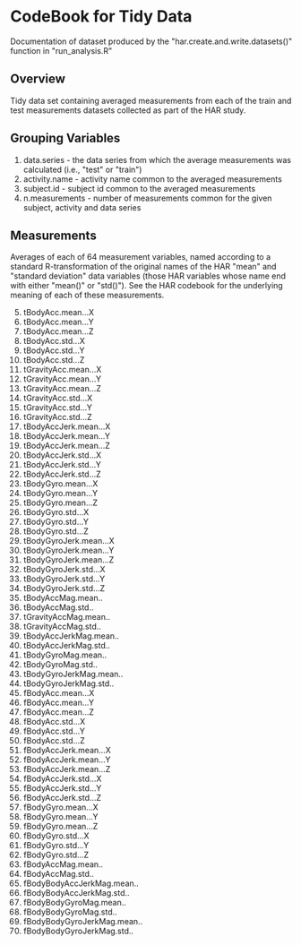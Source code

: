 CodeBook for Tidy Data
======================

Documentation of dataset produced by the "har.create.and.write.datasets()" function in "run_analysis.R"


Overview
--------

Tidy data set containing averaged measurements from each of the train and test measurements datasets collected
as part of the HAR study.


Grouping Variables
------------------

1.	data.series - the data series from which the average measurements was calculated (i.e., "test" or "train")
2.	activity.name - activity name common to the averaged measurements
3.	subject.id - subject id common to the averaged measurements
4.	n.measurements - number of measurements common for the given subject, activity and data series


Measurements
------------

Averages of each of 64 measurement variables, named according to a standard R-transformation
of the original names of the HAR "mean" and "standard deviation" data variables (those HAR
variables whose name end with either "mean()" or "std()").  See the HAR codebook for the
underlying meaning of each of these measurements.

5.	tBodyAcc.mean...X
6.	tBodyAcc.mean...Y
7.	tBodyAcc.mean...Z
8.	tBodyAcc.std...X
9.	tBodyAcc.std...Y
10.	tBodyAcc.std...Z
11.	tGravityAcc.mean...X
12.	tGravityAcc.mean...Y
13.	tGravityAcc.mean...Z
14.	tGravityAcc.std...X
15.	tGravityAcc.std...Y
16.	tGravityAcc.std...Z
17.	tBodyAccJerk.mean...X
18.	tBodyAccJerk.mean...Y
19.	tBodyAccJerk.mean...Z
20.	tBodyAccJerk.std...X
21.	tBodyAccJerk.std...Y
22.	tBodyAccJerk.std...Z
23.	tBodyGyro.mean...X
24.	tBodyGyro.mean...Y
25.	tBodyGyro.mean...Z
26.	tBodyGyro.std...X
27.	tBodyGyro.std...Y
28.	tBodyGyro.std...Z
29.	tBodyGyroJerk.mean...X
30.	tBodyGyroJerk.mean...Y
31.	tBodyGyroJerk.mean...Z
32.	tBodyGyroJerk.std...X
33.	tBodyGyroJerk.std...Y
34.	tBodyGyroJerk.std...Z
35.	tBodyAccMag.mean..
36.	tBodyAccMag.std..
37.	tGravityAccMag.mean..
38.	tGravityAccMag.std..
39.	tBodyAccJerkMag.mean..
40.	tBodyAccJerkMag.std..
41.	tBodyGyroMag.mean..
42.	tBodyGyroMag.std..
43.	tBodyGyroJerkMag.mean..
44.	tBodyGyroJerkMag.std..
45.	fBodyAcc.mean...X
46.	fBodyAcc.mean...Y
47.	fBodyAcc.mean...Z
48.	fBodyAcc.std...X
49.	fBodyAcc.std...Y
50.	fBodyAcc.std...Z
51.	fBodyAccJerk.mean...X
52.	fBodyAccJerk.mean...Y
53.	fBodyAccJerk.mean...Z
54.	fBodyAccJerk.std...X
55.	fBodyAccJerk.std...Y
56.	fBodyAccJerk.std...Z
57.	fBodyGyro.mean...X
58.	fBodyGyro.mean...Y
59.	fBodyGyro.mean...Z
60.	fBodyGyro.std...X
61.	fBodyGyro.std...Y
62.	fBodyGyro.std...Z
63.	fBodyAccMag.mean..
64.	fBodyAccMag.std..
65.	fBodyBodyAccJerkMag.mean..
66.	fBodyBodyAccJerkMag.std..
67.	fBodyBodyGyroMag.mean..
68.	fBodyBodyGyroMag.std..
69.	fBodyBodyGyroJerkMag.mean..
70.	fBodyBodyGyroJerkMag.std..

